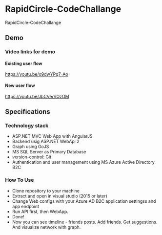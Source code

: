 # RapidCircle-CodeChallange
RapidCircle-CodeChallange

## Demo
### Video links for demo
#### Existing user flow
https://youtu.be/o9dwYPq7-Ao

#### New user flow
https://youtu.be/JbCVerVOzOM


## Specifications

### Technology stack
* ASP.NET MVC Web App with AngularJS
* Backend usig ASP.NET WebApi 2
* Graph using GoJS
* MS SQL Server as Primary Database
* version-control: Git
* Authentication and user management using MS Azure Active Directory B2C


### How To Use
* Clone repository to your machine
* Extract and open in visual studio (2015 or later)
* Change Web configs with your Azure AD B2C application settingss and app endpoint
* Run API first, then WebApp.
* Done!
* Now you can see timeline - friends posts. Add friends. Get suggestions. And visualize network with graph.
